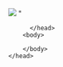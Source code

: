 <!DOCTYPE html>
<html>
    <head> 
        <img src="![image](https://github.com/user-attachments/assets/91285b62-1974-46d3-ac52-25f7eb4a4548)">
"
      <link rel="icon" type="image/jpg" href="C:\Users\Admin\New folder\download (2).jpg"> 
     
          </head>
        <body>

        </body>
    </head>
